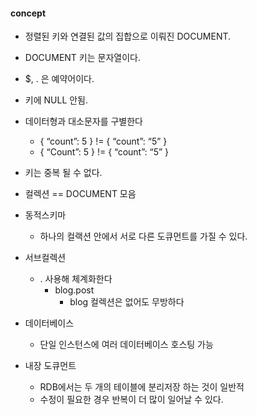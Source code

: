 #### concept
- 정렬된 키와 연결된 값의 집합으로 이뤄진 DOCUMENT.
- DOCUMENT 키는 문자열이다.
- $, . 은 예약어이다.
- 키에 NULL 안됨.
- 데이터형과 대소문자를 구별한다
    - { “count”: 5 } != { “count”: “5” }
    - { “Count”: 5 } != { “count”: “5” }
- 키는 중복 될 수 없다.

- 컬렉션 == DOCUMENT 모음
- 동적스키마
    - 하나의 컬랙션 안에서 서로 다른 도큐먼트를 가질 수 있다.
- 서브컬렉션
    - . 사용해 체계화한다
        - blog.post
            - blog 컬렉션은 없어도 무방하다

- 데이터베이스
    - 단일 인스턴스에 여러 데이터베이스 호스팅 가능
- 내장 도큐먼트
    - RDB에서는 두 개의 테이블에 분리저장 하는 것이 일반적
    - 수정이 필요한 경우 반복이 더 많이 일어날 수 있다.
